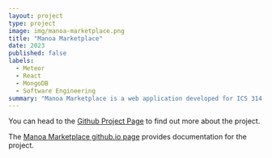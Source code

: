 ```yaml
---
layout: project
type: project
image: img/manoa-marketplace.png
title: "Manoa Marketplace"
date: 2023
published: false
labels:
  - Meteor
  - React
  - MongoDB
  - Software Engineering
summary: "Manoa Marketplace is a web application developed for ICS 314, with the purpose of creating a portal for UHM students to buy/sell student-related goods and services."
---
```


You can head to the [Github Project Page](https://github.com/manoa-market-place) to find out more about the project.

The [Manoa Marketplace github.io page](https://manoa-market-place.github.io/) provides documentation for the project.